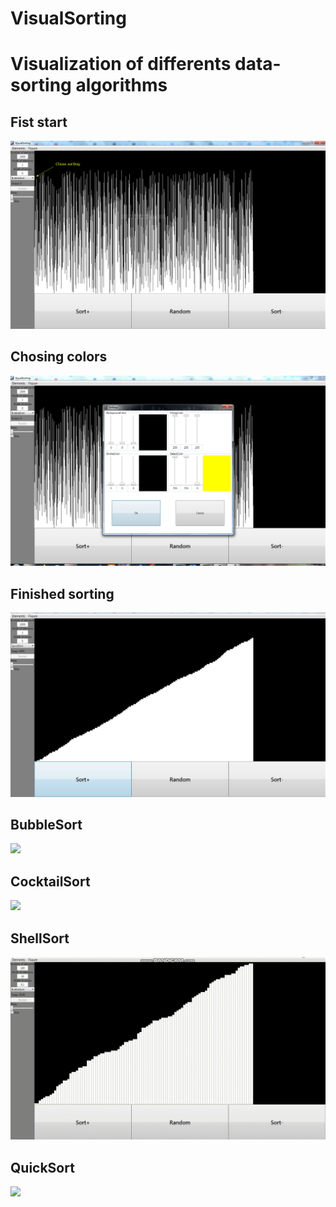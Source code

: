 # VisualSorting
# Visualization of differents data-sorting algorithms 
<!DOCTYPE html> 
<html> 
<head> 
</head>
<body> 
	<p>
		<p><h2>Fist start</h2></p>
		<p><img src="images/1.PNG"></p>
	</p>
	<p>
		<p><h2>Chosing colors</h2></p>
		<p><img src="images/2.PNG"></p>
	</p>
	<p>
		<p><h2>Finished sorting</h2></p>
		<p><img src="images/3.PNG"></p>
	</p>
	<p>
		<p><h2>BubbleSort</h2></p>
		<p><img src="images/BubbleSort.gif"></p>
	</p>
	<p>
		<p><h2>CocktailSort</h2></p>
		<p><img src="images/CocktailSort.gif"></p>
	</p>
	<p>
		<p><h2>ShellSort</h2></p>
		<p><img src="images/ShellSort.gif"></p>
	</p>
	<p>
		<p><h2>QuickSort</h2></p>
		<p><img src="images/QuickSort.gif"></p>
	</p>
</body> 

</html>
